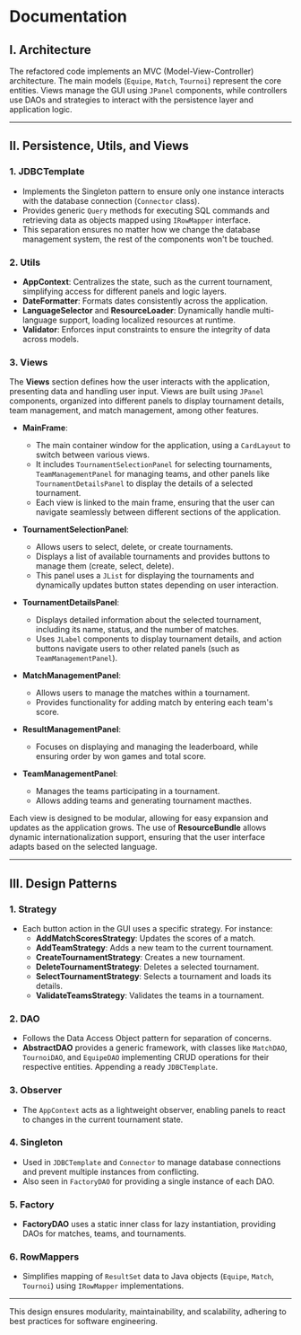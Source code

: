 # Documentation

## I. Architecture
The refactored code implements an MVC (Model-View-Controller) architecture. The main models (`Equipe`, `Match`, `Tournoi`) represent the core entities. Views manage the GUI using `JPanel` components, while controllers use DAOs and strategies to interact with the persistence layer and application logic.

---

## II. Persistence, Utils, and Views

### 1. **JDBCTemplate**
- Implements the Singleton pattern to ensure only one instance interacts with the database connection (`Connector` class).
- Provides generic `Query` methods for executing SQL commands and retrieving data as objects mapped using `IRowMapper` interface.
- This separation ensures no matter how we change the database management system, the rest of the components won't be touched.

### 2. **Utils**
- **AppContext**: Centralizes the state, such as the current tournament, simplifying access for different panels and logic layers.
- **DateFormatter**: Formats dates consistently across the application.
- **LanguageSelector** and **ResourceLoader**: Dynamically handle multi-language support, loading localized resources at runtime.
- **Validator**: Enforces input constraints to ensure the integrity of data across models.

### 3. **Views**
The **Views** section defines how the user interacts with the application, presenting data and handling user input. Views are built using `JPanel` components, organized into different panels to display tournament details, team management, and match management, among other features.

- **MainFrame**: 
  - The main container window for the application, using a `CardLayout` to switch between various views.
  - It includes `TournamentSelectionPanel` for selecting tournaments, `TeamManagementPanel` for managing teams, and other panels like `TournamentDetailsPanel` to display the details of a selected tournament.
  - Each view is linked to the main frame, ensuring that the user can navigate seamlessly between different sections of the application.

- **TournamentSelectionPanel**: 
  - Allows users to select, delete, or create tournaments.
  - Displays a list of available tournaments and provides buttons to manage them (create, select, delete).
  - This panel uses a `JList` for displaying the tournaments and dynamically updates button states depending on user interaction.

- **TournamentDetailsPanel**: 
  - Displays detailed information about the selected tournament, including its name, status, and the number of matches.
  - Uses `JLabel` components to display tournament details, and action buttons navigate users to other related panels (such as `TeamManagementPanel`).

- **MatchManagementPanel**: 
  - Allows users to manage the matches within a tournament.
  - Provides functionality for adding match by entering each team's score.

- **ResultManagementPanel**: 
  - Focuses on displaying and managing the leaderboard, while ensuring order by won games and total score.

- **TeamManagementPanel**: 
  - Manages the teams participating in a tournament.
  - Allows adding teams and generating tournament macthes.

Each view is designed to be modular, allowing for easy expansion and updates as the application grows. The use of **ResourceBundle** allows dynamic internationalization support, ensuring that the user interface adapts based on the selected language.

---

## III. Design Patterns

### 1. **Strategy**
- Each button action in the GUI uses a specific strategy. For instance:
  - **AddMatchScoresStrategy**: Updates the scores of a match.
  - **AddTeamStrategy**: Adds a new team to the current tournament.
  - **CreateTournamentStrategy**: Creates a new tournament.
  - **DeleteTournamentStrategy**: Deletes a selected tournament.
  - **SelectTournamentStrategy**: Selects a tournament and loads its details.
  - **ValidateTeamsStrategy**: Validates the teams in a tournament.

### 2. **DAO**
- Follows the Data Access Object pattern for separation of concerns.
- **AbstractDAO** provides a generic framework, with classes like `MatchDAO`, `TournoiDAO`, and `EquipeDAO` implementing CRUD operations for their respective entities. Appending a ready `JDBCTemplate`.

### 3. **Observer**
- The `AppContext` acts as a lightweight observer, enabling panels to react to changes in the current tournament state.

### 4. **Singleton**
- Used in `JDBCTemplate` and `Connector` to manage database connections and prevent multiple instances from conflicting.
- Also seen in `FactoryDAO` for providing a single instance of each DAO.

### 5. **Factory**
- **FactoryDAO** uses a static inner class for lazy instantiation, providing DAOs for matches, teams, and tournaments.

### 6. **RowMappers**
- Simplifies mapping of `ResultSet` data to Java objects (`Equipe`, `Match`, `Tournoi`) using `IRowMapper` implementations.

---

This design ensures modularity, maintainability, and scalability, adhering to best practices for software engineering.

